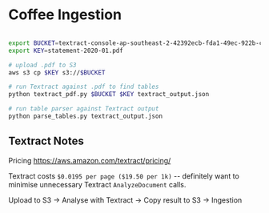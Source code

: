 # Coffee Ingestion

```sh

export BUCKET=textract-console-ap-southeast-2-42392ecb-fda1-49ec-922b-c7037b7
export KEY=statement-2020-01.pdf

# upload .pdf to S3
aws s3 cp $KEY s3://$BUCKET

# run Textract against .pdf to find tables
python textract_pdf.py $BUCKET $KEY textract_output.json

# run table parser against Textract output
python parse_tables.py textract_output.json
```

## Textract Notes

Pricing https://aws.amazon.com/textract/pricing/

Textract costs `$0.0195 per page ($19.50 per 1k)` -- definitely want to minimise unnecessary Textract `AnalyzeDocument` calls.

Upload to S3 -> Analyse with Textract -> Copy result to S3 -> Ingestion
